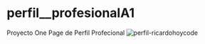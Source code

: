 # perfil__profesionalA1
Proyecto One Page de Perfil Profecional
![perfil-ricardohoycode](https://user-images.githubusercontent.com/94667856/155826745-08d45711-4437-4edf-b872-baf9e8edec3c.jpg)
